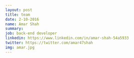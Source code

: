 ```yaml
---
layout: post
title: team
date: 2-10-2016
name: Amar Shah
summary:
job: back-end developer
linkedin: https://www.linkedin.com/in/amar-shah-54a5933
twitter: https://twitter.com/amar47shah
img: amar.jpg
---
```

